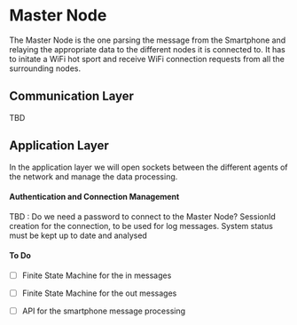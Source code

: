 # Master Node
The Master Node is the one parsing the message from the Smartphone and relaying the appropriate data to the different nodes it is connected to. It has to initate a WiFi hot sport and receive WiFi connection requests from all the surrounding nodes.

## Communication Layer
TBD

## Application Layer
In the application layer we will open sockets between the different agents of the network and manage the data processing.

#### Authentication and Connection Management
TBD : Do we need a password to connect to the Master Node? SessionId creation for the connection, to be used for log messages. System status must be kept up to date and analysed

#### To Do
- [ ] Finite State Machine for the in messages
- [ ] Finite State Machine for the out messages
- [ ] API for the smartphone message processing




